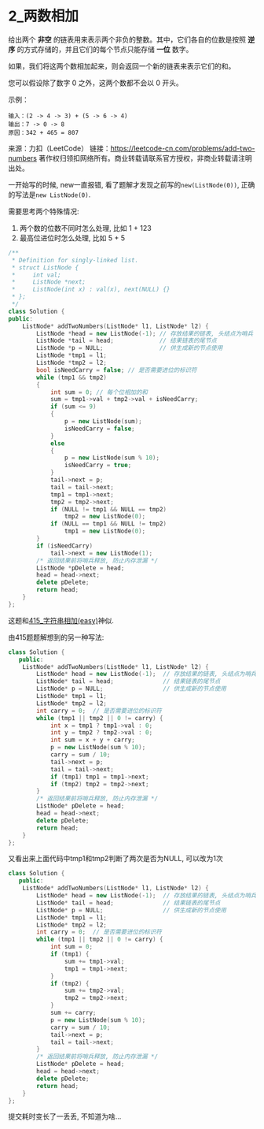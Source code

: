 # 2_两数相加

给出两个 **非空** 的链表用来表示两个非负的整数。其中，它们各自的位数是按照 **逆序** 的方式存储的，并且它们的每个节点只能存储 **一位** 数字。

如果，我们将这两个数相加起来，则会返回一个新的链表来表示它们的和。

您可以假设除了数字 0 之外，这两个数都不会以 0 开头。

示例：

    输入：(2 -> 4 -> 3) + (5 -> 6 -> 4)
    输出：7 -> 0 -> 8
    原因：342 + 465 = 807

来源：力扣（LeetCode）
链接：https://leetcode-cn.com/problems/add-two-numbers
著作权归领扣网络所有。商业转载请联系官方授权，非商业转载请注明出处。

一开始写的时候, new一直报错, 看了题解才发现之前写的`new(ListNode(0))`, 正确的写法是`new ListNode(0)`.

需要思考两个特殊情况:
1. 两个数的位数不同时怎么处理, 比如 1 + 123
2. 最高位进位时怎么处理, 比如 5 + 5

```c++
/**
 * Definition for singly-linked list.
 * struct ListNode {
 *     int val;
 *     ListNode *next;
 *     ListNode(int x) : val(x), next(NULL) {}
 * };
 */
class Solution {
public:
    ListNode* addTwoNumbers(ListNode* l1, ListNode* l2) {
        ListNode *head = new ListNode(-1); // 存放结果的链表, 头结点为哨兵
        ListNode *tail = head;             // 结果链表的尾节点
        ListNode *p = NULL;                // 供生成新的节点使用
        ListNode *tmp1 = l1;
        ListNode *tmp2 = l2;
        bool isNeedCarry = false; // 是否需要进位的标识符
        while (tmp1 && tmp2)
        {
            int sum = 0; // 每个位相加的和
            sum = tmp1->val + tmp2->val + isNeedCarry;
            if (sum <= 9)
            {
                p = new ListNode(sum);
                isNeedCarry = false;
            }
            else
            {
                p = new ListNode(sum % 10);
                isNeedCarry = true;
            }
            tail->next = p;
            tail = tail->next;
            tmp1 = tmp1->next;
            tmp2 = tmp2->next;
            if (NULL != tmp1 && NULL == tmp2)
                tmp2 = new ListNode(0);
            if (NULL == tmp1 && NULL != tmp2)
                tmp1 = new ListNode(0);
        }
        if (isNeedCarry)
            tail->next = new ListNode(1);
        /* 返回结果前将哨兵释放, 防止内存泄漏 */
        ListNode *pDelete = head;
        head = head->next;
        delete pDelete;
        return head;
    }
};
```

这题和[415_字符串相加(easy)](./415_add-strings.md)神似.

由415题题解想到的另一种写法:

```c++
class Solution {
   public:
    ListNode* addTwoNumbers(ListNode* l1, ListNode* l2) {
        ListNode* head = new ListNode(-1);  // 存放结果的链表, 头结点为哨兵
        ListNode* tail = head;              // 结果链表的尾节点
        ListNode* p = NULL;                 // 供生成新的节点使用
        ListNode* tmp1 = l1;
        ListNode* tmp2 = l2;
        int carry = 0;  // 是否需要进位的标识符
        while (tmp1 || tmp2 || 0 != carry) {
            int x = tmp1 ? tmp1->val : 0;
            int y = tmp2 ? tmp2->val : 0;
            int sum = x + y + carry;
            p = new ListNode(sum % 10);
            carry = sum / 10;
            tail->next = p;
            tail = tail->next;
            if (tmp1) tmp1 = tmp1->next;
            if (tmp2) tmp2 = tmp2->next;
        }
        /* 返回结果前将哨兵释放, 防止内存泄漏 */
        ListNode* pDelete = head;
        head = head->next;
        delete pDelete;
        return head;
    }
};
```

又看出来上面代码中tmp1和tmp2判断了两次是否为NULL, 可以改为1次

```c++
class Solution {
   public:
    ListNode* addTwoNumbers(ListNode* l1, ListNode* l2) {
        ListNode* head = new ListNode(-1);  // 存放结果的链表, 头结点为哨兵
        ListNode* tail = head;              // 结果链表的尾节点
        ListNode* p = NULL;                 // 供生成新的节点使用
        ListNode* tmp1 = l1;
        ListNode* tmp2 = l2;
        int carry = 0;  // 是否需要进位的标识符
        while (tmp1 || tmp2 || 0 != carry) {
            int sum = 0;
            if (tmp1) {
                sum += tmp1->val;
                tmp1 = tmp1->next;
            }
            if (tmp2) {
                sum += tmp2->val;
                tmp2 = tmp2->next;
            }
            sum += carry;
            p = new ListNode(sum % 10);
            carry = sum / 10;
            tail->next = p;
            tail = tail->next;
        }
        /* 返回结果前将哨兵释放, 防止内存泄漏 */
        ListNode* pDelete = head;
        head = head->next;
        delete pDelete;
        return head;
    }
};
```

提交耗时变长了一丢丢, 不知道为啥...